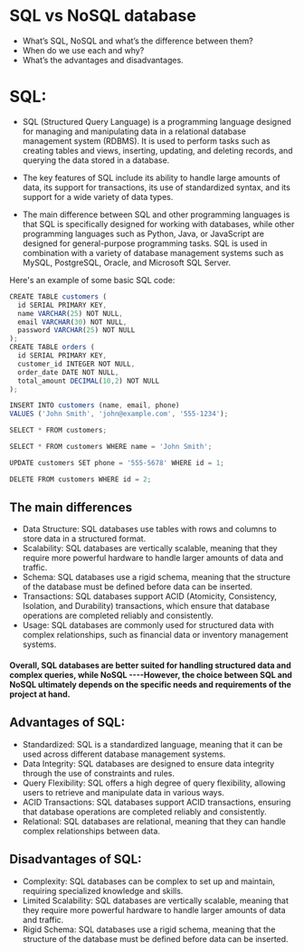 # SQL vs NoSQL database
- What’s SQL, NoSQL and what’s the difference between them?
- When do we use each and why?
- What’s the advantages and disadvantages.
# SQL:
- SQL (Structured Query Language) is a programming language designed for managing and manipulating data in a relational database management system (RDBMS). It is used to perform tasks such as creating tables and views, inserting, updating, and deleting records, and querying the data stored in a database.

- The key features of SQL include its ability to handle large amounts of data, its support for transactions, its use of standardized syntax, and its support for a wide variety of data types.

- The main difference between SQL and other programming languages is that SQL is specifically designed for working with databases, while other programming languages such as Python, Java, or JavaScript are designed for general-purpose programming tasks. SQL is used in combination with a variety of database management systems such as MySQL, PostgreSQL, Oracle, and Microsoft SQL Server.

Here's an example of some basic SQL code:
```js
CREATE TABLE customers (
  id SERIAL PRIMARY KEY,
  name VARCHAR(25) NOT NULL,
  email VARCHAR(30) NOT NULL,
  password VARCHAR(25) NOT NULL
); 
CREATE TABLE orders (
  id SERIAL PRIMARY KEY,
  customer_id INTEGER NOT NULL,
  order_date DATE NOT NULL,
  total_amount DECIMAL(10,2) NOT NULL
);
```
```js
INSERT INTO customers (name, email, phone)
VALUES ('John Smith', 'john@example.com', '555-1234');
```

```js 
SELECT * FROM customers;
```

```js
SELECT * FROM customers WHERE name = 'John Smith';
```

```js
UPDATE customers SET phone = '555-5678' WHERE id = 1;
```

``` js
DELETE FROM customers WHERE id = 2;
```
## The main differences
- Data Structure:
 SQL databases use tables with rows and columns to store data in a structured format.
- Scalability:
 SQL databases are vertically scalable, meaning that they require more powerful hardware to handle larger amounts of data and traffic.
- Schema:
 SQL databases use a rigid schema, meaning that the structure of the database must be defined before data can be inserted.
- Transactions:
 SQL databases support ACID (Atomicity, Consistency, Isolation, and Durability) transactions, which ensure that database operations are completed reliably and consistently.
- Usage:
  SQL databases are commonly used for structured data with complex relationships, such as financial data or inventory management systems.
#### Overall, SQL databases are better suited for handling structured data and complex queries, while NoSQL ----However, the choice between SQL and NoSQL ultimately depends on the specific needs and requirements of the project at hand.

## Advantages of SQL:

- Standardized: SQL is a standardized language, meaning that it can be used across different database management systems.
- Data Integrity: SQL databases are designed to ensure data integrity through the use of constraints and rules.
- Query Flexibility: SQL offers a high degree of query flexibility, allowing users to retrieve and manipulate data in various ways.
- ACID Transactions: SQL databases support ACID transactions, ensuring that database operations are completed reliably and consistently.
- Relational: SQL databases are relational, meaning that they can handle complex relationships between data.

## Disadvantages of SQL:

- Complexity: SQL databases can be complex to set up and maintain, requiring specialized knowledge and skills.
- Limited Scalability: SQL databases are vertically scalable, meaning that they require more powerful hardware to handle larger amounts of data and traffic.
- Rigid Schema: SQL databases use a rigid schema, meaning that the structure of the database must be defined before data can be inserted.
